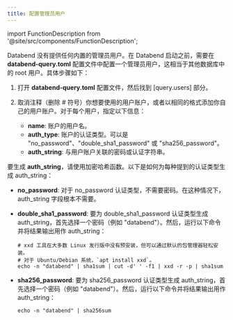 ```yaml
---
title: 配置管理员用户
---
```

import FunctionDescription from '@site/src/components/FunctionDescription';

<FunctionDescription description="引入: v1.1.75"/>

Databend 没有提供任何内置的管理员用户。在 Databend 启动之前，需要在 **databend-query.toml** 配置文件中配置一个管理员用户，这相当于其他数据库中的 root 用户。具体步骤如下：

1. 打开 **databend-query.toml** 配置文件，然后找到 [query.users] 部分。

2. 取消注释（删除 # 符号）你想要使用的用户账户，或者以相同的格式添加你自己的用户账户。对于每个用户，指定以下信息：
    - **name**: 账户的用户名。
    - **auth_type**: 账户的认证类型。可以是 "no_password"、"double_sha1_password" 或 "sha256_password"。
    - **auth_string**: 与用户账户关联的密码或认证字符串。

要生成 **auth_string**，请使用加密哈希函数。以下是如何为每种提到的认证类型生成 auth_string：

- **no_password**: 对于 no_password 认证类型，不需要密码。在这种情况下，auth_string 字段根本不需要。

- **double_sha1_password**: 要为 double_sha1_password 认证类型生成 auth_string，首先选择一个密码（例如 "databend"）。然后，运行以下命令并将结果输出用作 auth_string：

  ```shell
  # xxd 工具在大多数 Linux 发行版中没有预安装，但可以通过默认的包管理器轻松安装。
  # 对于 Ubuntu/Debian 系统，`apt install xxd`。
  echo -n "databend" | sha1sum | cut -d' ' -f1 | xxd -r -p | sha1sum
  ```

- **sha256_password**: 要为 sha256_password 认证类型生成 auth_string，首先选择一个密码（例如 "databend"）。然后，运行以下命令并将结果输出用作 auth_string：

  ```shell
  echo -n "databend" | sha256sum
  ```